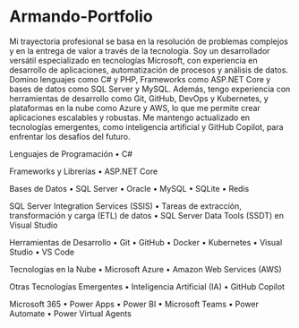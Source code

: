 # Armando-Portfolio



Mi trayectoria profesional se basa en la resolución de problemas complejos y en la entrega de valor a través de la tecnología. 
Soy un desarrollador versátil especializado en tecnologías Microsoft, con experiencia en desarrollo de aplicaciones, automatización de procesos y análisis de datos. Domino lenguajes como C# y PHP, Frameworks como ASP.NET Core y bases de datos como SQL Server y MySQL. 
Además, tengo experiencia con herramientas de desarrollo como Git, GitHub, DevOps y Kubernetes, y plataformas en la nube como Azure y AWS, lo que me permite crear aplicaciones escalables y robustas. 
Me mantengo actualizado en tecnologías emergentes, como inteligencia artificial y GitHub Copilot, para enfrentar los desafíos del futuro.

Lenguajes de Programación
•	C#

Frameworks y Librerías
•	ASP.NET Core

Bases de Datos
•	SQL Server
•	Oracle
•	MySQL
•	SQLite
•	Redis

SQL Server Integration Services (SSIS) 
•	Tareas de extracción, transformación y carga (ETL) de datos
•	SQL Server Data Tools (SSDT) en Visual Studio

Herramientas de Desarrollo
•	Git
•	GitHub
•	Docker
•	Kubernetes
•	Visual Studio
•	VS Code

Tecnologías en la Nube
•	Microsoft Azure
•	Amazon Web Services (AWS)

Otras Tecnologías Emergentes
•	Inteligencia Artificial (IA)
•	GitHub Copilot

Microsoft 365
•	Power Apps
•	Power BI
•	Microsoft Teams
•	Power Automate
•	Power Virtual Agents 


